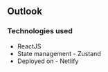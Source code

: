 ## Outlook

### Technologies used

<ul>
<li> ReactJS</li>
<li>State management - Zustand</li>
<li> Deployed on - Netlify</li>
</ul>